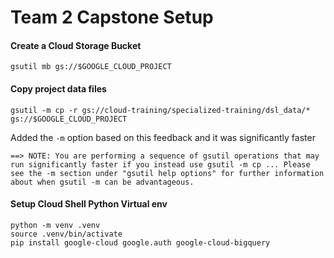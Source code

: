 # Team 2 Capstone Setup

#### Create a Cloud Storage Bucket
 
```gsutil mb gs://$GOOGLE_CLOUD_PROJECT``` 

#### Copy project data files

```gsutil -m cp -r gs://cloud-training/specialized-training/dsl_data/* gs://$GOOGLE_CLOUD_PROJECT```

Added the `-m` option based on this feedback and it was significantly faster
```
==> NOTE: You are performing a sequence of gsutil operations that may
run significantly faster if you instead use gsutil -m cp ... Please
see the -m section under "gsutil help options" for further information
about when gsutil -m can be advantageous.
```
#### Setup Cloud Shell Python Virtual env

```
python -m venv .venv
source .venv/bin/activate
pip install google-cloud google.auth google-cloud-bigquery
```